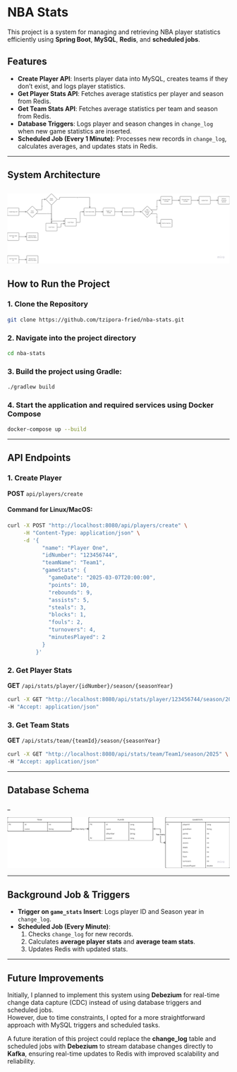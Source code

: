 # NBA Stats 

This project is a system for managing and retrieving NBA player statistics efficiently using **Spring Boot**, **MySQL**, **Redis**, and **scheduled jobs**.

##  Features
- **Create Player API**: Inserts player data into MySQL, creates teams if they don’t exist, and logs player statistics.
- **Get Player Stats API**: Fetches average statistics per player and season from Redis.
- **Get Team Stats API**: Fetches average statistics per team and season from Redis.
- **Database Triggers**: Logs player and season changes in `change_log` when new game statistics are inserted.
- **Scheduled Job (Every 1 Minute)**: Processes new records in `change_log`, calculates averages, and updates stats in Redis.

---

##  System Architecture

![img.png](img.png)
---

##  How to Run the Project

### **1. Clone the Repository**
```sh
git clone https://github.com/tzipora-fried/nba-stats.git
```
### **2. Navigate into the project directory**
```sh
cd nba-stats
```
### **3. Build the project using Gradle:**
```sh
./gradlew build 
```

### **4. Start the application and required services using Docker Compose**
```sh
docker-compose up --build
```

---

## API Endpoints

### **1. Create Player**
**POST** `api/players/create`
#### Command for Linux/MacOS:
```sh
curl -X POST "http://localhost:8080/api/players/create" \
     -H "Content-Type: application/json" \
     -d '{
           "name": "Player One",
           "idNumber": "123456744",
           "teamName": "Team1",
           "gameStats": {
             "gameDate": "2025-03-07T20:00:00",
             "points": 10,
             "rebounds": 9,
             "assists": 5,
             "steals": 3,
             "blocks": 1,
             "fouls": 2,
             "turnovers": 4,
             "minutesPlayed": 2
           }
         }'
```

### **2. Get Player Stats**
**GET** `/api/stats/player/{idNumber}/season/{seasonYear}`
```sh
curl -X GET "http://localhost:8080/api/stats/player/123456744/season/2025" \
-H "Accept: application/json"
```

### **3. Get Team Stats**
**GET** `/api/stats/team/{teamId}/season/{seasonYear}`

```sh
curl -X GET "http://localhost:8080/api/stats/team/Team1/season/2025" \
-H "Accept: application/json"
```
---

## Database Schema
_

![img_1.png](img_1.png)

---

## Background Job & Triggers
- **Trigger on `game_stats` Insert**: Logs player ID and Season year in `change_log`.
- **Scheduled Job (Every Minute)**:
    1. Checks `change_log` for new records.
    2. Calculates **average player stats** and **average team stats**.
    3. Updates Redis with updated stats.

---

## Future Improvements

Initially, I planned to implement this system using **Debezium** for real-time change data capture (CDC) instead of using database triggers and scheduled jobs.  
However, due to time constraints, I opted for a more straightforward approach with MySQL triggers and scheduled tasks.

A future iteration of this project could replace the **change_log** table and scheduled jobs with **Debezium** to stream database changes directly to **Kafka**, ensuring real-time updates to Redis with improved scalability and reliability.



